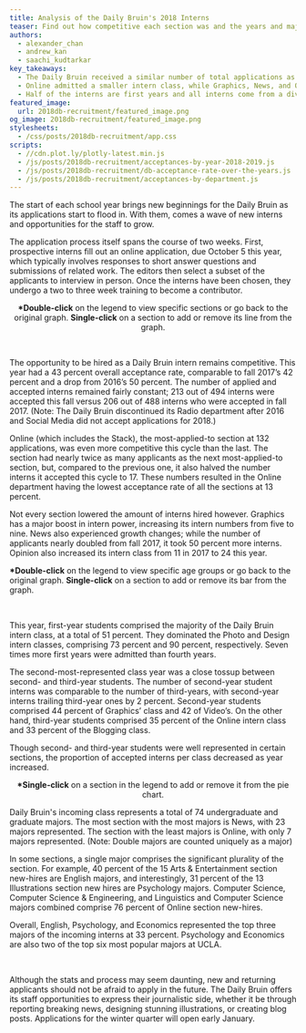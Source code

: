 ```yaml
---
title: Analysis of the Daily Bruin's 2018 Interns
teaser: Find out how competitive each section was and the years and majors of their interns
authors:
  - alexander_chan
  - andrew_kan
  - saachi_kudtarkar
key_takeaways:
  - The Daily Bruin received a similar number of total applications as last year
  - Online admitted a smaller intern class, while Graphics, News, and Opinion grew
  - Half of the interns are first years and all interns come from a diverse range of majors
featured_image:
  url: 2018db-recruitment/featured_image.png
og_image: 2018db-recruitment/featured_image.png
stylesheets:
  - /css/posts/2018db-recruitment/app.css
scripts:
  - //cdn.plot.ly/plotly-latest.min.js
  - /js/posts/2018db-recruitment/acceptances-by-year-2018-2019.js
  - /js/posts/2018db-recruitment/db-acceptance-rate-over-the-years.js
  - /js/posts/2018db-recruitment/acceptances-by-department.js
---
```


<p class = "para">
The start of each school year brings new beginnings for the Daily Bruin as its applications start to flood in. With them, comes a wave of new interns and opportunities for the staff to grow.
</p>

<p class = "para">
The application process itself spans the course of two weeks. First, prospective interns fill out an online application, due October 5 this year, which typically involves responses to short answer questions and submissions of related work. The editors then select a subset of the applicants to interview in person. Once the interns have been chosen, they undergo a two to three week training to become a contributor.
</p>

<p class = "para" align="center">
<strong>*Double-click</strong> on the legend to view specific sections or go back to the original graph. <strong>Single-click</strong> on a section to add or remove its line from the graph.
</p>
<div id="acceptance-rate-years-graph" align="center"></div>
<div id="acceptance-rate-years-hover-info" style="margin-left: 80px;"></div>


<br>

<p class = "para">
The opportunity to be hired as a Daily Bruin intern remains competitive. This year had a 43 percent overall acceptance rate, comparable to fall 2017’s 42 percent and a drop from 2016’s 50 percent. The number of applied and accepted interns remained fairly constant; 213 out of 494 interns were accepted this fall versus 206 out of 488 interns who were accepted in fall 2017. (Note: The Daily Bruin discontinued its Radio department after 2016 and Social Media did not accept applications for 2018.)
</p>

<p class= "para">
Online (which includes the Stack), the most-applied-to section at 132 applications, was even more competitive this cycle than the last. The section had nearly twice as many applicants as the next most-applied-to section, but, compared to the previous one, it also halved the number interns it accepted this cycle to 17. These numbers resulted in the Online department having the lowest acceptance rate of all the sections at 13 percent.
</p>

<p class="para">
Not every section lowered the amount of interns hired however. Graphics has a major boost in intern power, increasing its intern numbers from five to nine. News also experienced growth changes; while the number of applicants nearly doubled from fall 2017, it took 50 percent more interns. Opinion also increased its intern class from 11 in 2017 to 24 this year.

</p>

<p class = "para">
<strong>*Double-click</strong> on the legend to view specific age groups or go back to the original graph. <strong>Single-click</strong> on a section to add or remove its bar from the graph.
</p>
<div id="acceptance-rate-by-year-graph" align="center"></div>


<br>

<p class = "para">
This year, first-year students comprised the majority of the Daily Bruin intern class, at a total of 51 percent. They dominated the Photo and Design intern classes, comprising 73 percent and 90 percent, respectively. Seven times more first years were admitted than fourth years.
</p>

<p class = "para">
The second-most-represented class year was a close tossup between second- and third-year students. The number of second-year student interns was comparable to the number of third-years, with second-year interns trailing third-year ones by 2 percent. Second-year students comprised 44 percent of Graphics’ class and 42 of Video’s. On the other hand, third-year students comprised 35 percent of the Online intern class and 33 percent of the Blogging class.
</p>

<p class = "para">
Though second- and third-year students were well represented in certain sections, the proportion of accepted interns per class decreased as year increased.
</p>

<p class = "para" align="center">
<strong>*Single-click</strong> on a section in the legend to add or remove it from the pie chart.
</p>
<div id="majors-graph" align="center"></div>

<p class = "para">
Daily Bruin's incoming class represents a total of 74 undergraduate and graduate majors. The most section with the most majors is News, with 23 majors represented. The section with the least majors is Online, with only 7 majors represented. (Note: Double majors are counted uniquely as a major)
</p>

<p class ="para">
In some sections, a single major comprises the significant plurality of the section. For example, 40 percent of the 15 Arts & Entertainment section new-hires are English majors, and interestingly, 31 percent of the 13 Illustrations section new hires are Psychology majors. Computer Science, Computer Science & Engineering, and Linguistics and Computer Science majors combined comprise 76 percent of Online section new-hires.
</p>

<p class="para">
Overall, English, Psychology, and Economics represented the top three majors of the incoming interns at 33 percent. Psychology and Economics are also two of the top six most popular majors at UCLA.
</p>

<br/>

<p class = "para">
Although the stats and process may seem daunting, new and returning applicants should not be afraid to apply in the future. The Daily Bruin offers its staff opportunities to express their journalistic side, whether it be through reporting breaking news, designing stunning illustrations, or creating blog posts. Applications for the winter quarter will open early January.
</p>
